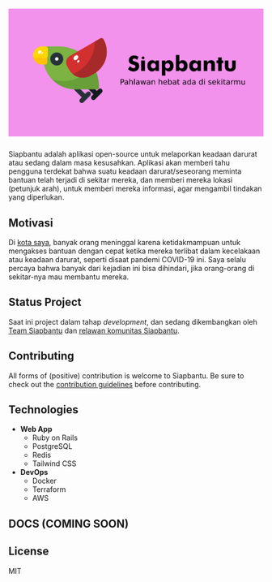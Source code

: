 # [![Siapbantu](assets/SiapbantuLogo.png)](https://siapbantu.com)

Siapbantu adalah aplikasi open-source untuk melaporkan keadaan darurat atau sedang dalam masa kesusahkan. Aplikasi akan memberi tahu pengguna terdekat bahwa suatu keadaan darurat/seseorang meminta bantuan telah terjadi di sekitar mereka, dan memberi mereka lokasi (petunjuk arah), untuk memberi mereka informasi, agar mengambil tindakan yang diperlukan.

## Motivasi

Di [kota saya](https://en.wikipedia.org/wiki/Pekanbaru), banyak orang meninggal karena ketidakmampuan untuk mengakses bantuan dengan cepat ketika mereka terlibat dalam kecelakaan atau keadaan darurat, seperti disaat pandemi COVID-19 ini. Saya selalu percaya bahwa banyak dari kejadian ini bisa dihindari, jika orang-orang di sekitar-nya mau membantu mereka.

## Status Project

Saat ini project dalam tahap _development_, dan sedang dikembangkan oleh [Team Siapbantu](https://github.com/siapbantu) dan [relawan komunitas Siapbantu](https://s.id/siapbantu).

## Contributing

All forms of (positive) contribution is welcome to Siapbantu. Be sure to check out the [contribution guidelines](.github/CONTRIBUTING.md) before contributing.

## Technologies

- **Web App**
  - Ruby on Rails
  - PostgreSQL
  - Redis
  - Tailwind CSS
- **DevOps**
  - Docker
  - Terraform
  - AWS

## DOCS (COMING SOON)

## License

MIT

